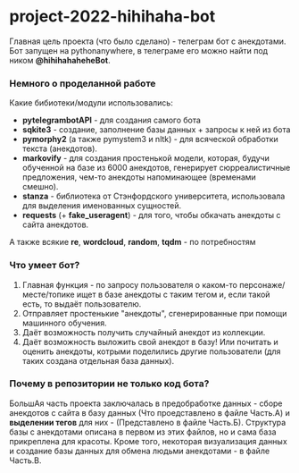 # project-2022-hihihaha-bot

Главная цель проекта (что было сделано) - телеграм бот с анекдотами. Бот запущен на pythonanywhere, в телеграме его можно найти под ником **@hihihahaheheBot**.

### Немного о проделанной работе
Какие бибиотеки/модули использовались:
* **pytelegrambotAPI** - для создания самого бота
* **sqkite3** - создание, заполнение базы данных + запросы к ней из бота
* **pymorphy2** (а также pymystem3 и nltk) - для всяческой обработки текста (анекдотов).
* **markovify** - для создания простенькой модели, которая, будучи обученной на базе из 6000 анекдотов, генерирует сюрреалистичные предложения, чем-то анекдоты напоминающее (временами смешно).
* **stanza** - библиотека от Стэнфордского университета, использовала для выделения именованных сущностей.
* **requests** (+ **fake_useragent**) - для того, чтобы обкачать анекдоты с сайта анекдотов.

А также всякие **re**, **wordcloud**, **random**, **tqdm** - по потребностям

### Что умеет бот?
1. Главная функция - по запросу пользователя о каком-то персонаже/месте/топике ищет в базе анекдоты с таким тегом и, если такой есть, то выдаёт пользователю.
2. Отправляет простенькие "анекдоты", сгенерированные при помощи машинного обучения.
3. Даёт возможность получить случайный анекдот из коллекции.
4. Даёт возможность выложить свой анекдот в базу! Или почитать и оценить анекдоты, котрыми поделились другие пользователи (для таких создана отдельная база данных).

### Почему в репозитории не только код бота?
БольшАя часть проекта заключалась в предобработке данных - сборе анекдотов с сайта в базу данных (Что проедставлено в файле Часть.А) и **выделении тегов** для них - (Представлено в файле Часть.Б). Структура базы с анекдотами описана в первом из этих файлов, но и сама база прикреплена для красоты. Кроме того, некоторая визуализация данных и создание базы данных для обмена людьми анекдотами - в файле Часть.В.



